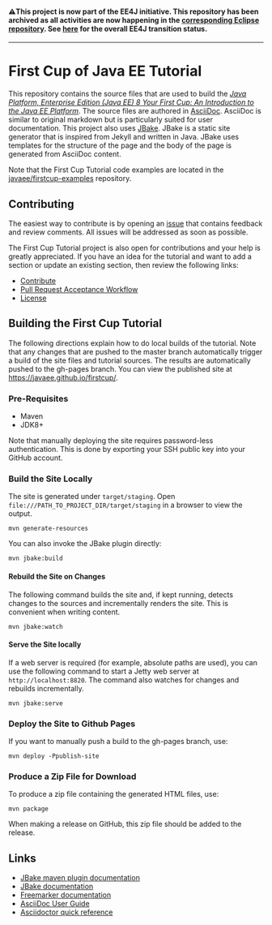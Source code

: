 #### :warning:This project is now part of the EE4J initiative. This repository has been archived as all activities are now happening in the [corresponding Eclipse repository](https://github.com/eclipse-ee4j/glassfish-firstcup). See [here](https://www.eclipse.org/ee4j/status.php) for the overall EE4J transition status.

---
# First Cup of Java EE Tutorial

This repository contains the source files that are used to build the [_Java Platform, Enterprise Edition (Java EE) 8
Your First Cup: An Introduction to the Java EE Platform_](https://javaee.github.io/tutorial/). The source files are
authored in [AsciiDoc](http://asciidoc.org/). AsciiDoc is similar to original markdown but is particularly suited for
user documentation. This project also uses [JBake](http://jbake.org/). JBake is a static site generator that is
inspired from Jekyll and written in Java. JBake uses templates for the structure of the page and the body of the
page is generated from AsciiDoc content.

Note that the First Cup Tutorial code examples are located in the
[javaee/firstcup-examples](https://github.com/javaee/firstcup-examples) repository.

## Contributing
The easiest way to contribute is by opening an [issue](https://github.com/javaee/firstcup/issues) that contains
feedback and review comments. All issues will be addressed as soon as possible.

The First Cup Tutorial project is also open for contributions and your help is greatly appreciated. If you have an idea
for the tutorial and want to add a section or update an existing section, then review the following links:

* [Contribute](CONTRIBUTING.md)
* [Pull Request Acceptance Workflow](pr_doc_workflow.md)
* [License](LICENSE.md)

## Building the First Cup Tutorial

The following directions explain how to do local builds of the tutorial. Note that any changes that are pushed to the
master branch automatically trigger a build of the site files and tutorial sources. The results are automatically
pushed to the gh-pages branch. You can view the published site at https://javaee.github.io/firstcup/.

### Pre-Requisites

- Maven
- JDK8+

Note that manually deploying the site requires password-less authentication. This is done by exporting your SSH public
key into your GitHub account.

### Build the Site Locally

The site is generated under `target/staging`. Open `file:///PATH_TO_PROJECT_DIR/target/staging` in a browser to view
the output.

```
mvn generate-resources
```

You can also invoke the JBake plugin directly:

```
mvn jbake:build
```

#### Rebuild the Site on Changes

The following command builds the site and, if kept running, detects changes to the sources and incrementally renders
the site. This is convenient when writing content.

```
mvn jbake:watch
```

#### Serve the Site locally

If a web server is required (for example, absolute paths are used), you can use the following command to start a
Jetty web server at `http://localhost:8820`. The command also watches for changes and rebuilds incrementally.

```
mvn jbake:serve
```


### Deploy the Site to Github Pages

If you want to manually push a build to the gh-pages branch, use:

```
mvn deploy -Ppublish-site
```

### Produce a Zip File for Download

To produce a zip file containing the generated HTML files, use:

```
mvn package
```

When making a release on GitHub, this zip file should be added to the release.

## Links

- [JBake maven plugin documentation](https://github.com/Blazebit/jbake-maven-plugin)
- [JBake documentation](http://jbake.org/docs/2.5.1)
- [Freemarker documentation](http://freemarker.org/docs)
- [AsciiDoc User Guide](http://asciidoc.org/userguide.html)
- [Asciidoctor quick reference](http://asciidoctor.org/docs/asciidoc-syntax-quick-reference)
